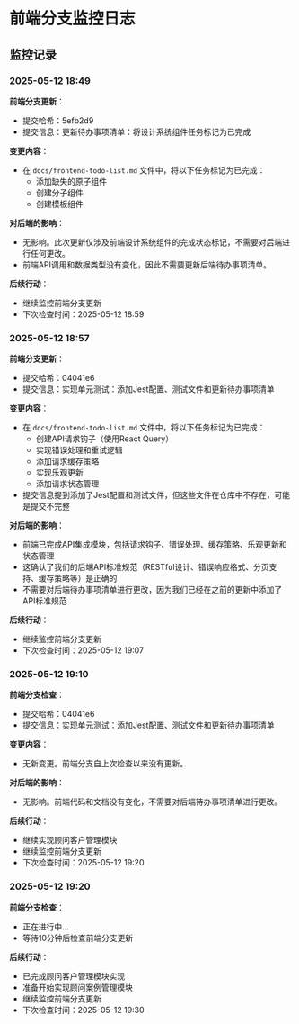 # 前端分支监控日志

## 监控记录

### 2025-05-12 18:49

**前端分支更新**：
- 提交哈希：5efb2d9
- 提交信息：更新待办事项清单：将设计系统组件任务标记为已完成

**变更内容**：
- 在 `docs/frontend-todo-list.md` 文件中，将以下任务标记为已完成：
  - 添加缺失的原子组件
  - 创建分子组件
  - 创建模板组件

**对后端的影响**：
- 无影响。此次更新仅涉及前端设计系统组件的完成状态标记，不需要对后端进行任何更改。
- 前端API调用和数据类型没有变化，因此不需要更新后端待办事项清单。

**后续行动**：
- 继续监控前端分支更新
- 下次检查时间：2025-05-12 18:59

### 2025-05-12 18:57

**前端分支更新**：
- 提交哈希：04041e6
- 提交信息：实现单元测试：添加Jest配置、测试文件和更新待办事项清单

**变更内容**：
- 在 `docs/frontend-todo-list.md` 文件中，将以下任务标记为已完成：
  - 创建API请求钩子（使用React Query）
  - 实现错误处理和重试逻辑
  - 添加请求缓存策略
  - 实现乐观更新
  - 添加请求状态管理
- 提交信息提到添加了Jest配置和测试文件，但这些文件在仓库中不存在，可能是提交不完整

**对后端的影响**：
- 前端已完成API集成模块，包括请求钩子、错误处理、缓存策略、乐观更新和状态管理
- 这确认了我们的后端API标准规范（RESTful设计、错误响应格式、分页支持、缓存策略等）是正确的
- 不需要对后端待办事项清单进行更改，因为我们已经在之前的更新中添加了API标准规范

**后续行动**：
- 继续监控前端分支更新
- 下次检查时间：2025-05-12 19:07

### 2025-05-12 19:10

**前端分支检查**：
- 提交哈希：04041e6
- 提交信息：实现单元测试：添加Jest配置、测试文件和更新待办事项清单

**变更内容**：
- 无新变更。前端分支自上次检查以来没有更新。

**对后端的影响**：
- 无影响。前端代码和文档没有变化，不需要对后端待办事项清单进行更改。

**后续行动**：
- 继续实现顾问客户管理模块
- 继续监控前端分支更新
- 下次检查时间：2025-05-12 19:20

### 2025-05-12 19:20

**前端分支检查**：
- 正在进行中...
- 等待10分钟后检查前端分支更新

**后续行动**：
- 已完成顾问客户管理模块实现
- 准备开始实现顾问案例管理模块
- 继续监控前端分支更新
- 下次检查时间：2025-05-12 19:30
